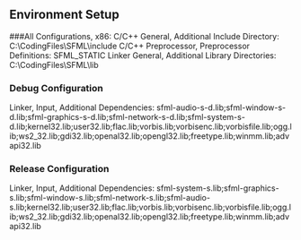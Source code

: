 ## Environment Setup
###All Configurations, x86: 
C/C++ General, Additional Include Directory:		C:\CodingFiles\SFML\include
C/C++ Preprocessor, Preprocessor Definitions:		SFML_STATIC
Linker General, Additional Library Directories:		C:\CodingFiles\SFML\lib

### Debug Configuration
Linker, Input, Additional Dependencies: 
sfml-audio-s-d.lib;sfml-window-s-d.lib;sfml-graphics-s-d.lib;sfml-network-s-d.lib;sfml-system-s-d.lib;kernel32.lib;user32.lib;flac.lib;vorbis.lib;vorbisenc.lib;vorbisfile.lib;ogg.lib;ws2_32.lib;gdi32.lib;openal32.lib;opengl32.lib;freetype.lib;winmm.lib;advapi32.lib

### Release Configuration
Linker, Input, Additional Dependencies:
sfml-system-s.lib;sfml-graphics-s.lib;sfml-window-s.lib;sfml-network-s.lib;sfml-audio-s.lib;kernel32.lib;user32.lib;flac.lib;vorbis.lib;vorbisenc.lib;vorbisfile.lib;ogg.lib;ws2_32.lib;gdi32.lib;openal32.lib;opengl32.lib;freetype.lib;winmm.lib;advapi32.lib